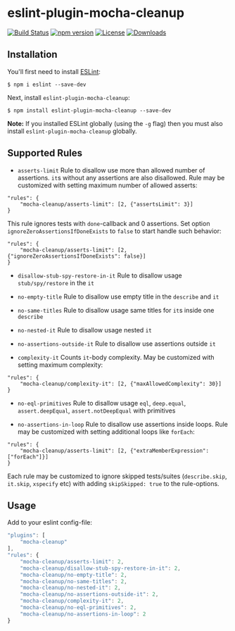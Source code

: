 # eslint-plugin-mocha-cleanup

[![Build Status](https://travis-ci.org/onechiporenko/eslint-plugin-mocha-cleanup.svg)](https://travis-ci.org/onechiporenko/eslint-plugin-mocha-cleanup)
[![npm version](https://badge.fury.io/js/eslint-plugin-mocha-cleanup.png)](http://badge.fury.io/js/eslint-plugin-mocha-cleanup)
[![License](http://img.shields.io/:license-mit-blue.svg)](http://doge.mit-license.org)
[![Downloads](http://img.shields.io/npm/dm/eslint-plugin-mocha-cleanup.svg)](https://www.npmjs.com/package/eslint-plugin-mocha-cleanup)

## Installation

You'll first need to install [ESLint](http://eslint.org):

```
$ npm i eslint --save-dev
```

Next, install `eslint-plugin-mocha-cleanup`:

```
$ npm install eslint-plugin-mocha-cleanup --save-dev
```

**Note:** If you installed ESLint globally (using the `-g` flag) then you must also install `eslint-plugin-mocha-cleanup` globally.

## Supported Rules

* `asserts-limit` Rule to disallow use more than allowed number of assertions. `it`s without any assertions are also disallowed. Rule may be customized with setting maximum number of allowed asserts:

```
"rules": {
    "mocha-cleanup/asserts-limit": [2, {"assertsLimit": 3}]
}
```

This rule ignores tests with `done`-callback and 0 assertions. Set option `ignoreZeroAssertionsIfDoneExists` to `false` to start handle such behavior:

```
"rules": {
    "mocha-cleanup/asserts-limit": [2, {"ignoreZeroAssertionsIfDoneExists": false}]
}
```

* `disallow-stub-spy-restore-in-it` Rule to disallow usage `stub/spy/restore` in the `it`

* `no-empty-title` Rule to disallow use empty title in the `describe` and `it`

* `no-same-titles` Rule to disallow usage same titles for `it`s inside one `describe`

* `no-nested-it` Rule to disallow usage nested `it`

* `no-assertions-outside-it` Rule to disallow use assertions outside `it`

* `complexity-it` Counts `it`-body complexity. May be customized with setting maximum complexity:

```
"rules": {
    "mocha-cleanup/complexity-it": [2, {"maxAllowedComplexity": 30}]
}
```

* `no-eql-primitives` Rule to disallow usage `eql`, `deep.equal`, `assert.deepEqual`, `assert.notDeepEqual` with primitives

* `no-assertions-in-loop` Rule to disallow use assertions inside loops. Rule may be customized with setting additional loops like `forEach`:

```
"rules": {
    "mocha-cleanup/asserts-limit": [2, {"extraMemberExpression": ["forEach"]}]
}
```

Each rule may be customized to ignore skipped tests/suites (`describe.skip`, `it.skip`, `xspecify` etc) with adding `skipSkipped: true` to the rule-options. 

## Usage

Add to your eslint config-file:

```javascript
"plugins": [
    "mocha-cleanup"
],
"rules": {
    "mocha-cleanup/asserts-limit": 2,
    "mocha-cleanup/disallow-stub-spy-restore-in-it": 2,
    "mocha-cleanup/no-empty-title": 2,
    "mocha-cleanup/no-same-titles": 2,
    "mocha-cleanup/no-nested-it": 2,
    "mocha-cleanup/no-assertions-outside-it": 2,
    "mocha-cleanup/complexity-it": 2,
    "mocha-cleanup/no-eql-primitives": 2,
    "mocha-cleanup/no-assertions-in-loop": 2
}
```


